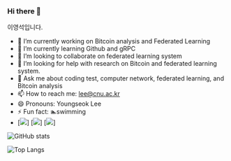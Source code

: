### Hi there 👋

<!--
**leeyoungseok/leeyoungseok** is a ✨ _special_ ✨ repository because its `README.md` (this file) appears on your GitHub profile.
-->

이영석입니다.

- 🔭 I’m currently working on Bitcoin analysis and Federated Learning
- 🌱 I’m currently learning Github and gRPC
- 👯 I’m looking to collaborate on federated learning system
- 🤔 I’m looking for help with research on Bitcoin and federated learning system.
- 💬 Ask me about coding test, computer network, federated learning, and Bitcoin analysis
- 📫 How to reach me: lee@cnu.ac.kr
- 😄 Pronouns: Youngseok Lee
- ⚡ Fun fact: 🏊swimming
- [<img src = "https://img.shields.io/badge/-ReactJs-lightblue?logo=react&logoColor=white"/>]
 [<img src = "https://img.shields.io/badge/-Python-black?logo=python&logoColor=green"/>]
 [<img src = "https://img.shields.io/badge/-Java-orange?logo=java&logoColor=red"/>]

![GitHub stats](https://github-readme-stats.vercel.app/api?username=leeyoungseok&show_icons=true&theme=tokyonight)

![Top Langs](https://github-readme-stats.vercel.app/api/top-langs/?username=leeyoungseok&theme=tokyonight)

